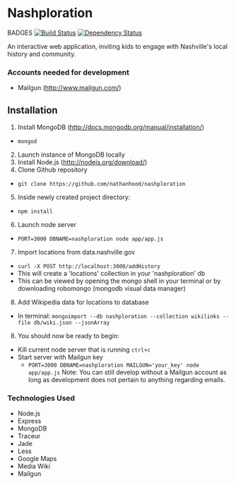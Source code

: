 # Nashploration
BADGES
[![Build Status](https://travis-ci.org/nathanhood/nashploration.svg?branch=master)](https://travis-ci.org/nathanhood/nashploration)
[![Dependency Status](https://gemnasium.com/nathanhood/bandPortal.png)](https://gemnasium.com/nathanhood/nashploration)

An interactive web application, inviting kids to engage with Nashville's local
history and community.

### Accounts needed for development
- Mailgun (http://www.mailgun.com/)

## Installation
1. Install MongoDB (http://docs.mongodb.org/manual/installation/)
  - `mongod`
2. Launch instance of MongoDB locally
3. Install Node.js (http://nodejs.org/download/)
4. Clone Github repository
  - `git clone https://github.com/nathanhood/nashploration`
5. Inside newly created project directory:
  - `npm install`
6. Launch node server
  - `PORT=3000 DBNAME=nashploration node app/app.js`
7. Import locations from data.nashville.gov
  - `curl -X POST http://localhost:3000/addHistory`
  - This will create a 'locations' collection in your 'nashploration' db
  - This can be viewed by opening the mongo shell in your terminal or by downloading robomongo (mongodb visual data manager)
8. Add Wikipedia data for locations to database
  - In terminal: `mongoimport --db nashploration --collection wikilinks --file db/wiki.json --jsonArray`
8. You should now be ready to begin:
  - Kill current node server that is running `ctrl+c`
  - Start server with Mailgun key
    - `PORT=3000 DBNAME=nashploration MAILGUN='your_key' node app/app.js`
Note: You can still develop without a Mailgun account as long as development does not pertain
to anything regarding emails.


### Technologies Used
- Node.js
- Express
- MongoDB
- Traceur
- Jade
- Less
- Google Maps
- Media Wiki
- Mailgun
